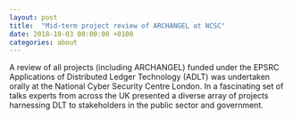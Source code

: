 ```yaml
---
layout: post
title:  "Mid-term project review of ARCHANGEL at NCSC"
date: 2018-10-03 00:00:00 +0100
categories: about
---
```


A review of all projects (including ARCHANGEL) funded under the EPSRC Applications of Distributed Ledger Technology (ADLT) was undertaken orally at the National Cyber Security Centre London.  In a fascinating set of talks experts from across the UK presented a diverse array of projects harnessing DLT to stakeholders in the public sector and government.